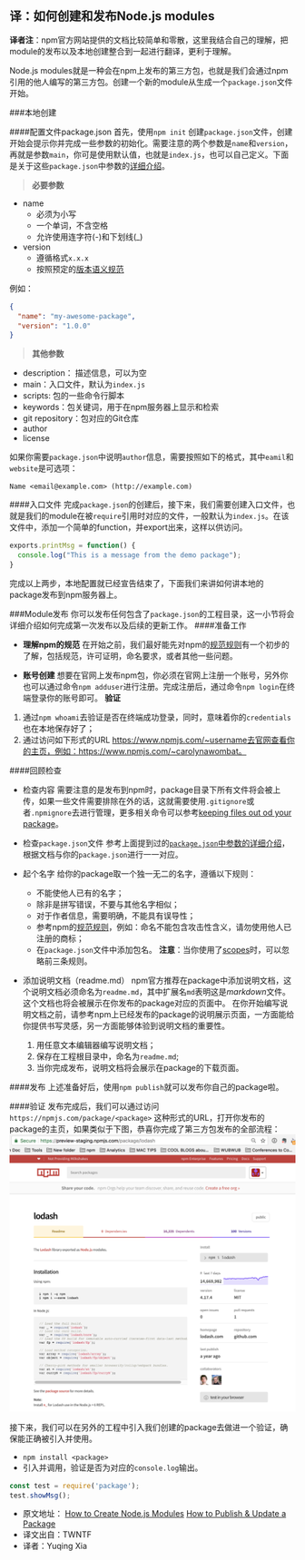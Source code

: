 ## 译：如何创建和发布Node.js modules

**译者注**：npm官方网站提供的文档比较简单和零散，这里我结合自己的理解，把module的发布以及本地创建整合到一起进行翻译，更利于理解。

Node.js modules就是一种会在npm上发布的第三方包，也就是我们会通过npm引用的他人编写的第三方包。创建一个新的module从生成一个`package.json`文件开始。

###本地创建

####配置文件package.json
首先，使用`npm init`	创建`package.json`文件，创建开始会提示你并完成一些参数的初始化。需要注意的两个参数是`name`和`version`，再就是参数`main`，你可是使用默认值，也就是`index.js`，也可以自己定义。下面是关于这些`package.json`中参数的[详细介绍](https://docs.npmjs.com/getting-started/using-a-package.json)。

>**必要参数**
+ name
	+ 必须为小写
	+ 一个单词，不含空格
	+ 允许使用连字符(-)和下划线(_)
+ version
	+ 遵循格式`x.x.x`
	+ 按照预定的[版本语义规范](https://docs.npmjs.com/getting-started/using-a-package.json)

例如：
```json
{
  "name": "my-awesome-package",
  "version": "1.0.0"
}
```
>**其他参数**
+ description： 描述信息，可以为空
+ main：入口文件，默认为`index.js`
+ scripts:  包的一些命令行脚本 
+ keywords：包关键词，用于在npm服务器上显示和检索
+ git repository：包对应的Git仓库
+ author
+ license

如果你需要`package.json`中说明`author`信息，需要按照如下的格式，其中`eamil`和`website`是可选项：
```
Name <email@example.com> (http://example.com)
```

####入口文件
完成`package.json`的创建后，接下来，我们需要创建入口文件，也就是我们的module在被`require`引用时对应的文件，一般默认为`index.js`。在该文件中，添加一个简单的function，并export出来，这样以供访问。
```javascript
exports.printMsg = function() {
  console.log("This is a message from the demo package");
}
```
 完成以上两步，本地配置就已经宣告结束了，下面我们来讲如何讲本地的package发布到npm服务器上。

###Module发布
你可以发布任何包含了`package.json`的工程目录，这一小节将会详细介绍如何完成第一次发布以及后续的更新工作。
####准备工作
+ **理解npm的规范**
在开始之前，我们最好能先对npm的[规范规则](https://www.npmjs.com/policies)有一个初步的了解，包括规范，许可证明，命名要求，或者其他一些问题。
  
+ **账号创建**
想要在官网上发布npm包，你必须在官网上注册一个账号，另外你也可以通过命令`npm adduser`进行注册。完成注册后，通过命令`npm login`在终端登录你的账号即可。
**验证**
1. 通过`npm whoami`去验证是否在终端成功登录，同时，意味着你的`credentials` 也在本地保存好了；
2. 通过访问如下形式的URL https://www.npmjs.com/~username去官网查看你的主页，例如：https://www.npmjs.com/~carolynawombat。

####回顾检查
+ 检查内容
需要注意的是发布到npm时，package目录下所有文件将会被上传，如果一些文件需要排除在外的话，这就需要使用`.gitignore`或者`.npmignore`去进行管理，更多相关命令可以参考[keeping files out od your package](https://docs.npmjs.com/misc/developers#keeping-files-out-of-your-package)。

+ 检查`package.json`文件
参考上面提到过的[`package.json`中参数的详细介绍](https://docs.npmjs.com/getting-started/using-a-package.json)， 根据文档与你的`package.json`进行一一对应。

+ 起个名字
给你的package取一个独一无二的名字，遵循以下规则：
	+ 不能使他人已有的名字；
	+ 除非是拼写错误，不要与其他名字相似；
	+ 对于作者信息，需要明确，不能具有误导性；
	+ 参考npm的[规范规则](https://www.npmjs.com/policies)，例如：命名不能包含攻击性含义，请勿使用他人已注册的商标；
	+ 在`package.json`文件中添加包名。
	**注意**：当你使用了[scopes](https://docs.npmjs.com/misc/scope)时，可以忽略前三条规则。

+ 添加说明文档（readme.md）
npm官方推荐在package中添加说明文档，这个说明文档必须命名为`readme.md`，其中扩展名`md`表明这是*markdown*文件。这个文档也将会被展示在你发布的package对应的页面中。
在你开始编写说明文档之前，请参考npm上已经发布的package的说明展示页面，一方面能给你提供书写灵感，另一方面能够体验到说明文档的重要性。
	1. 用任意文本编辑器编写说明文档；
	2. 保存在工程根目录中，命名为`readme.md`;
	3. 当你完成发布，说明文档将会展示在package的下载页面。

####发布
上述准备好后，使用`npm publish`就可以发布你自己的package啦。

####验证
发布完成后，我们可以通过访问`https://npmjs.com/package/<package>`	这种形式的URL，打开你发布的package的主页，如果类似于下图，恭喜你完成了第三方包发布的全部流程：
![](images/npm-package-page.png)

接下来，我们可以在另外的工程中引入我们创建的package去做进一个验证，确保能正确被引入并使用。
+ `npm install <package>`
+ 引入并调用，验证是否为对应的`console.log`输出。
```javascript
const test = require('package');
test.showMsg();
```


* 原文地址：
[How to Create Node.js Modules](https://docs.npmjs.com/getting-started/creating-node-modules)
[How to Publish & Update a Package](https://docs.npmjs.com/getting-started/publishing-npm-packages)
* 译文出自：TWNTF
* 译者：Yuqing Xia